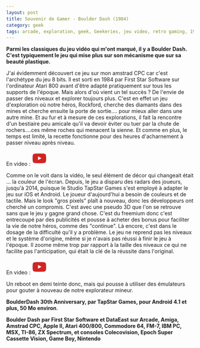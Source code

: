 ```yaml
---
layout: post
title: Souvenir de Gamer - Boulder Dash (1984)
category: geek
tags: arcade, exploration, geek, Geekeries, jeu video, retro gaming, 1980s
---
```

**Parmi les classiques du jeu vidéo qui m'ont marqué, il y a Boulder Dash. C'est typiquement le jeu qui mise plus sur son mécanisme que sur sa beauté plastique.**

J'ai évidemment découvert ce jeu sur mon amstrad CPC car c'est l'archétype du jeu 8 bits. Il est sorti en 1984 par First Star Software sur l'ordinateur Atari 800 avant d'être adapté pratiquement sur tous les supports de l'époque. Mais alors d'où vient un tel succès ? De l'envie de passer des niveaux et explorer toujours plus. C'est en effet un jeu d'exploration où notre héros, Rockford, cherche des diamants dans des mines et cherche ensuite la porte de sortie.... pour mieux aller dans une autre mine. Et au fur et à mesure de ces explorations, il fait la rencontre d'un bestiaire peu amicale qu'il va devoir éviter ou tuer par la chute de rochers....ces même roches qui menacent la sienne. Et comme en plus, le temps est limité, la recette fonctionne pour des heures d'acharnement à passer niveau après niveau.

En video : [![video](/images/youtube.png)](https://www.youtube.com/watch?v=oMIqMU7oI_g)

Comme on le voit dans la vidéo, le seul élément de décor qui changeait était ... la couleur de l'écran. Depuis, le jeu a disparu des radars des joueurs, jusqu'à 2014, puisque le Studio TapStar Games s'est employé à adapter le jeu sur iOS et Android. Le joueur d'aujourd'hui a besoin de couleurs et de tactile. Mais le look "gros pixels" plaît à nouveau, donc les développeurs ont cherché un compromis. C'est avec une pseudo 3D que l'on se retrouve sans que le jeu y gagne grand chose. C'est du freemium donc c'est entrecoupé par des publicités et pousse à acheter des bonus pour faciliter la vie de notre héros, comme des "continue". Là encore, c'est dans le dosage de la difficulté qu'il y a problème. Le jeu ne reprend pas les niveaux et le système d'origine, même si je n'avais pas réussi à finir le jeu à l'époque. Il zoome même trop par rapport à la taille des niveaux ce qui ne facilite pas l'anticipation, qui était la clé de la réussite dans l'original.

En video : [![video](/images/youtube.png)](https://www.youtube.com/watch?v=2_bOfHOXXZ4)

Un reboot en demi teinte donc, mais qui pousse à utiliser des émulateurs pour gouter à nouveau de notre explorateur mineur.

**BoulderDash 30th Anniversary, par TapStar Games, pour Android 4.1 et plus, 50 Mo environ**.

**Boulder Dash par First Star Software et DataEast sur Arcade, Amiga, Amstrad CPC, Apple II, Atari 400/800, Commodore 64, FM-7, IBM PC, MSX, TI-86, ZX Spectrum, et consoles Colecovision, Epoch Super Cassette Vision, Game Boy, Nintendo**
